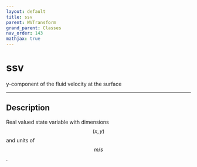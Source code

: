 ```yaml
---
layout: default
title: ssv
parent: WVTransform
grand_parent: Classes
nav_order: 143
mathjax: true
---
```


#  ssv

y-component of the fluid velocity at the surface


---

## Description
Real valued state variable with dimensions $$(x,y)$$ and units of $$m/s$$.

